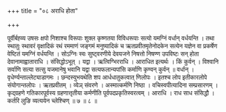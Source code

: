 +++
title = "०८ अराधि होता"

+++

पूर्वीर्बह्व्य उषसः क्षपो निशाश्च विरूपाः शुक्ल कृष्णतया विविधरूपाः सत्यो यमग्निं वर्धान् वर्धयन्ति । तथा स्थातुः स्थावरं वृक्षादिकं रथं रममाणं जङ्गमं मनुष्यादिकं च ऋतप्रवीतमृतेनोदकेन सत्येन यज्ञेन वा प्रकर्षेण वेष्टितं यमग्निं वर्धयन्ति । सोऽग्निः स्वः सुष्ट्वरणीये देवयजने निषत्तो निषण्ण उपविष्टः सन् होता देवानामाह्वाताराधि । संसिद्धोऽभूत् । यद्वा । ऋत्विग्भिरराधि । आराधित इत्यर्थः । किं कुर्वन् । विश्वानि सर्वाणि सत्या सत्सु यजमानेषु भवानि यद्वा सत्यफलान्यपांसि कर्माणि कृण्वन् कुर्वन् ॥ वर्धान् । वृधेर्ण्यन्ताल्लेट्याडागमः । छन्दस्युभयथेति शप आर्धधातुकत्वात् णिलोपः । इतश्च लोप इतीकारलोपे संयोगान्तलोपः । ऋतप्रवीतम् । व्येञ् संवरणे । अस्मात्कर्मणि निष्ठा । वचिस्वपीत्यादिना सम्प्रसारणम् । कृद्ग्रहणे गतिकारपूर्वस्य ग्रहणात्तृतीया कर्मणीति पूर्वपदप्रकृतिस्वरत्वम् । आराधि । राध साध संसिद्धौ । कर्तरि लुङि व्यत्ययेन च्लेश्चिण् ॥ ७ ॥ ८ ॥